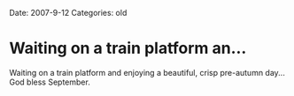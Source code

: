 Date: 2007-9-12
Categories: old

# Waiting on a train platform an…

Waiting on a train platform and enjoying a beautiful, crisp pre-autumn day... God bless September.
